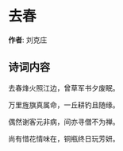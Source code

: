 # 去春

**作者**: 刘克庄

## 诗词内容

去春烽火照江边，曾草军书夕废眠。

万里旌旗真属命，一丘耕钓且随缘。

偶然谢客元非病，间亦寻僧不为禅。

尚有惜花情味在，铜瓶终日玩芳妍。

